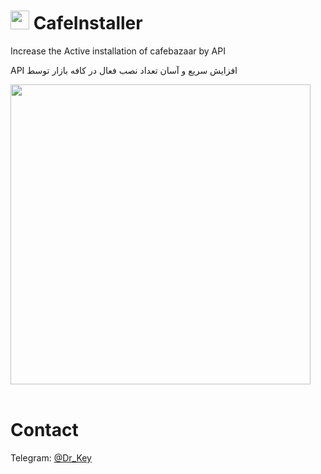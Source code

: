 ﻿# <img src="https://s4.uupload.ir/files/bazaaar2_eba6.jpg" width="30px" height="30px">  CafeInstaller
Increase the Active installation of cafebazaar by API

API افزایش سریع و آسان تعداد نصب فعال در کافه بازار توسط 
<html>
<img src="https://s4.uupload.ir/files/cafe-install-up_nf6n.jpg"  width="480px">
</html>

<br>
<br>


# Contact
Telegram: <a href="https://t.me/Dr_Key" color="blue">@Dr_Key</a>
